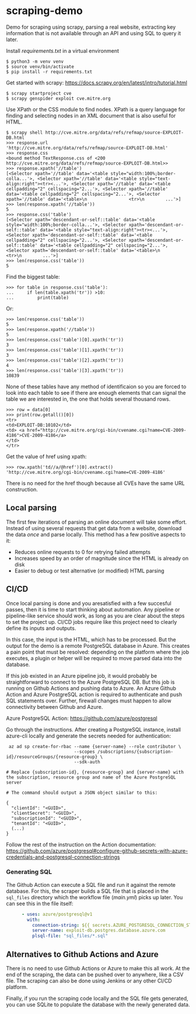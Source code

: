 # scraping-demo
Demo for scraping using scrapy, parsing a real website, extracting key information that is not available through an API and using SQL to query it later.

Install _requirements.txt_ in a virtual environment

```
$ python3 -m venv venv
$ source venv/bin/activate
$ pip install -r requirements.txt
```

Get started with scrapy: https://docs.scrapy.org/en/latest/intro/tutorial.html

```
$ scrapy startproject cve
$ scrapy genspider exploit cve.mitre.org
```

Use XPath or the CSS module to find nodes. XPath is a query language for finding and selecting nodes in an XML document that is also useful for HTML.

```
$ scrapy shell http://cve.mitre.org/data/refs/refmap/source-EXPLOIT-DB.html
>>> response.url
'http://cve.mitre.org/data/refs/refmap/source-EXPLOIT-DB.html'
>>> response.css
<bound method TextResponse.css of <200 http://cve.mitre.org/data/refs/refmap/source-EXPLOIT-DB.html>>
>>> response.xpath('//table')
[<Selector xpath='//table' data='<table style="width:100%;border-colla...'>, <Selector xpath='//table' data='<table style="text-align:right"><tr><...'>, <Selector xpath='//table' data='<table cellpadding="2" cellspacing="2...'>, <Selector xpath='//table' data='<table cellpadding="2" cellspacing="2...'>, <Selector xpath='//table' data='<table>\n                <tr>\n        ...'>]
>>> len(response.xpath('//table'))
5
>>> response.css('table')
[<Selector xpath='descendant-or-self::table' data='<table style="width:100%;border-colla...'>, <Selector xpath='descendant-or-self::table' data='<table style="text-align:right"><tr><...'>, <Selector xpath='descendant-or-self::table' data='<table cellpadding="2" cellspacing="2...'>, <Selector xpath='descendant-or-self::table' data='<table cellpadding="2" cellspacing="2...'>, <Selector xpath='descendant-or-self::table' data='<table>\n                <tr>\n        ...'>]
>>> len(response.css('table'))
5
```

Find the biggest table:

```
>>> for table in response.css('table'):
...     if len(table.xpath('tr')) >10:
...         print(table)
```

Or:

```
>>> len(response.css('table'))
5
>>> len(response.xpath('//table'))
5
>>> len(response.css('table')[0].xpath('tr'))
3
>>> len(response.css('table')[1].xpath('tr'))
3
>>> len(response.css('table')[2].xpath('tr'))
4
>>> len(response.css('table')[3].xpath('tr'))
10839

```

None of these tables have any method of identificaion so you are forced to look into each table to see if there are enough elements that can signal the table we are interested in, the one that holds several thousand rows.

```
>>> row = data[0]
>>> print(row.getall()[0])
<tr>
<td>EXPLOIT-DB:10102</td>
<td> <a href="http://cve.mitre.org/cgi-bin/cvename.cgi?name=CVE-2009-4186">CVE-2009-4186</a>
</td>
</tr>
```

Get the value of href using xpath:

```
>>> row.xpath('td//a/@href')[0].extract()
'http://cve.mitre.org/cgi-bin/cvename.cgi?name=CVE-2009-4186'
```

There is no need for the href though because all CVEs have the same URL construction.

## Local parsing
The first few iterations of parsing an online document will take some effort. Instead of using several requests that get data from a website, download the data _once_ and parse locally. This method has a few positive aspects to it:

- Reduces online requests to 0 for retrying failed attempts
- Increases speed by an order of magnitude since the HTML is already on disk
- Easier to debug or test alternative (or modified) HTML parsing

## CI/CD
Once local parsing is done and you aresatisfied with a few succesful passes, then it is time to start thinking about automation. Any pipeline or pipeline-like service should work, as long as you are clear about the steps to set the project up. CI/CD jobs require like this project need to clearly define its inputs and outputs.

In this case, the input is the HTML, which has to be processed. But the output for the demo is a remote PostgreSQL database in Azure. This creates a pain point that must be resolved: depending on the platform where the job executes, a plugin or helper will be required to move parsed data into the database.

If this job existed in an Azure pipeline job, it would probably be straightforward to connect to the Azure PostgreSQL DB. But this job is running on Github Actions and pushing data to Azure. An Azure Github Action and Azure PostgreSQL action is required to authenticate and push SQL statements over. Further, firewall changes must happen to allow connectivity between Github and Azure.

Azure PostgreSQL Action: https://github.com/azure/postgresql

Go through the instructions. After creating a PostgreSQL instance, install azure-cli locally and generate the secrets needed for authentication:

```
 az ad sp create-for-rbac --name {server-name} --role contributor \
                          --scopes /subscriptions/{subscription-id}/resourceGroups/{resource-group} \
                          --sdk-auth

# Replace {subscription-id}, {resource-group} and {server-name} with the subscription, resource group and name of the Azure PostgreSQL server

# The command should output a JSON object similar to this:

{
  "clientId": "<GUID>",
  "clientSecret": "<GUID>",
  "subscriptionId": "<GUID>",
  "tenantId": "<GUID>",
  (...)
}
```

Follow the rest of the instruction on the Action documentation: https://github.com/azure/postgresql#configure-github-secrets-with-azure-credentials-and-postgresql-connection-strings


### Generating SQL
The Github Action can execute a SQL file and run it against the remote database. For this, the scraper builds a SQL file that is placed in the `sql_files` directory which the workflow file (_main.yml_) picks up later. You can see this in the file itself:

```yaml
      - uses: azure/postgresql@v1
        with:
          connection-string: ${{ secrets.AZURE_POSTGRESQL_CONNECTION_STRING }}
          server-name: exploit-db.postgres.database.azure.com
          plsql-file: "sql_files/*.sql"
```

## Alternatives to Github Actions and Azure
There is no need to use Github Actions or Azure to make this all work. At the end of the scraping, the data can be pushed over to anywhere, like a CSV file. The scraping can also be done using Jenkins or any other CI/CD platform.

Finally, if you run the scraping code locally and the SQL file gets generated, you can use SQLite to populate the database with the newly generated data.
